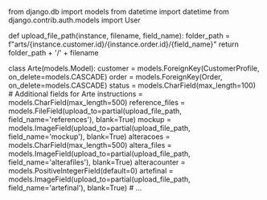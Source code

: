 from django.db import models
from datetime import datetime
from django.contrib.auth.models import User

def upload_file_path(instance, filename, field_name):
    folder_path = f"arts/{instance.customer.id}/{instance.order.id}/{field_name}"
    return folder_path + '/' + filename

class Arte(models.Model):
    customer = models.ForeignKey(CustomerProfile, on_delete=models.CASCADE)
    order = models.ForeignKey(Order, on_delete=models.CASCADE)
    status = models.CharField(max_length=100)
    # Additional fields for Arte
    instructions = models.CharField(max_length=500)
    reference_files = models.FileField(upload_to=partial(upload_file_path, field_name='references'), blank=True)
    mockup = models.ImageField(upload_to=partial(upload_file_path, field_name='mockup'), blank=True)
    alteracoes = models.CharField(max_length=500)
    altera_files = models.ImageField(upload_to=partial(upload_file_path, field_name='alterafiles'), blank=True)
    alteracounter = models.PositiveIntegerField(default=0)
    artefinal = models.ImageField(upload_to=partial(upload_file_path, field_name='artefinal'), blank=True)
    # ...
